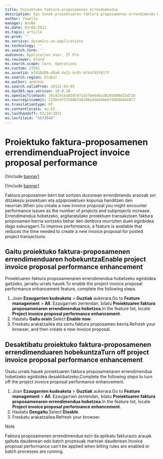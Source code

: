 ```yaml
---
title: Proiektuko faktura-proposamenen errendimendua
description: Gai honek proiektuaren faktura proposamenen errendimendu hobekuntzei buruzko informazioa eskaintzen du.
author: Yowelle
manager: AnnBe
ms.date: 03/05/2021
ms.topic: article
ms.prod: ''
ms.service: dynamics-ax-applications
ms.technology: ''
ms.search.form: ''
audience: Application User, IT Pro
ms.reviewer: kfend
ms.search.scope: Core, Operations
ms.custom: 23561
ms.assetid: bfd18d9b-d9a6-4e21-bc95-bf4af45f617f
ms.search.region: Global
ms.author: andchoi
ms.search.validFrom: 20121-03-05
ms.dyn365.ops.version: 10.0.18
ms.openlocfilehash: 78c924cba8107471a5f8e6d6a38265890d32d72b
ms.sourcegitcommit: 2350c6f3728067a8298adde640e6fdd5984eb077
ms.translationtype: HT
ms.contentlocale: eu-ES
ms.lasthandoff: 03/10/2021
ms.locfileid: "5573544"
---
```

# <a name="project-invoice-proposal-performance"></a><span data-ttu-id="d2110-103">Proiektuko faktura-proposamenen errendimendua</span><span class="sxs-lookup"><span data-stu-id="d2110-103">Project invoice proposal performance</span></span>

[!include [banner](../includes/banner.md)]

[!include [banner](../includes/preview-banner.md)]

<span data-ttu-id="d2110-104">Faktura proposamen berri bat sortzen duzunean errendimendu arazoak sor ditzakezu proiektuen eta azpiproiektuen kopurua handitzen den neurrian.</span><span class="sxs-lookup"><span data-stu-id="d2110-104">When you create a new invoice proposal you might encounter performance issues as the number of projects and subprojects increase.</span></span> <span data-ttu-id="d2110-105">Errendimendua hobetzeko, argitaratutako proiektuen transakzioen faktura proposamen berria sortzeko behar den denbora murrizten duen eginbidea dago eskuragarri.</span><span class="sxs-lookup"><span data-stu-id="d2110-105">To improve performance, a feature is available that reduces the time needed to create a new invoice proposal for posted project transactions.</span></span>

## <a name="enable-project-invoice-proposal-performance-enhancement"></a><span data-ttu-id="d2110-106">Gaitu proiektuko faktura-proposamenen errendimenduaren hobekuntza</span><span class="sxs-lookup"><span data-stu-id="d2110-106">Enable project invoice proposal performance enhancement</span></span>
<span data-ttu-id="d2110-107">Proiektuaren faktura proposamenaren errendimendua hobetzeko eginbidea gaitzeko, jarraitu urrats hauek.</span><span class="sxs-lookup"><span data-stu-id="d2110-107">To enable the project invoice proposal performance enhancement feature, complete the following steps.</span></span>

1.  <span data-ttu-id="d2110-108">Joan **Ezaugarrien kudeaketa** > **Guztiak** aukerara.</span><span class="sxs-lookup"><span data-stu-id="d2110-108">Go to **Feature management** > **All**.</span></span> <span data-ttu-id="d2110-109">Ezaugarrien zerrendan, bilatu **Proiektuaren faktura proposamenaren errendimendua hobetzea**.</span><span class="sxs-lookup"><span data-stu-id="d2110-109">In the feature list, locate **Project invoice proposal performance enhancement**.</span></span>
2.  <span data-ttu-id="d2110-110">Hautatu **Gaitu orain**.</span><span class="sxs-lookup"><span data-stu-id="d2110-110">Select **Enable now**.</span></span>
3.  <span data-ttu-id="d2110-111">Freskatu arakatzailea eta sortu faktura proposamen berria.</span><span class="sxs-lookup"><span data-stu-id="d2110-111">Refresh your browser, and then create a new invoice proposal.</span></span>

## <a name="turn-off-project-invoice-proposal-performance-enhancement"></a><span data-ttu-id="d2110-112">Desaktibatu proiektuko faktura-proposamenen errendimenduaren hobekuntza</span><span class="sxs-lookup"><span data-stu-id="d2110-112">Turn off project invoice proposal performance enhancement</span></span>
<span data-ttu-id="d2110-113">Osatu urrats hauek proiektuaren faktura proposamenaren errendimendua hobetzeko eginbidea desaktibatzeko.</span><span class="sxs-lookup"><span data-stu-id="d2110-113">Complete the following steps to turn off the project invoice proposal performance enhancement.</span></span>

1.  <span data-ttu-id="d2110-114">Joan **Ezaugarrien kudeaketa** > **Guztiak** aukerara.</span><span class="sxs-lookup"><span data-stu-id="d2110-114">Go to **Feature management** > **All**.</span></span> <span data-ttu-id="d2110-115">Ezaugarrien zerrendan, bilatu **Proiektuaren faktura proposamenaren errendimendua hobetzea**.</span><span class="sxs-lookup"><span data-stu-id="d2110-115">In the feature list, locate **Project invoice proposal performance enhancement**.</span></span>
2.  <span data-ttu-id="d2110-116">Hautatu **Desgaitu**.</span><span class="sxs-lookup"><span data-stu-id="d2110-116">Select **Disable**.</span></span>
3.  <span data-ttu-id="d2110-117">Freskatu arakatzailea.</span><span class="sxs-lookup"><span data-stu-id="d2110-117">Refresh your browser.</span></span>

> [!NOTE]
> <span data-ttu-id="d2110-118">Faktura proposamenen errendimendua ezin da aplikatu fakturazio arauak gaituta daudenean edo batch prozesuak martxan daudenean.</span><span class="sxs-lookup"><span data-stu-id="d2110-118">Invoice proposal performance can't be applied when billing rules are enabled or batch processes are running.</span></span>
